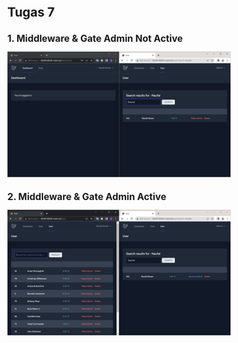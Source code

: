 #  Tugas 7

## 1. Middleware & Gate Admin Not Active
![Alt text](screenshot/tugas7/Screenshot(192).png)
## 2. Middleware & Gate Admin Active
![Alt text](screenshot/tugas7/Screenshot(193).png)
